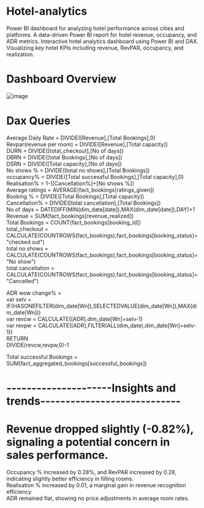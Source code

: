 # Hotel-analytics
Power BI dashboard for analyzing hotel performance across cities and platforms.  A data-driven Power BI report for hotel revenue, occupancy, and ADR metrics.  Interactive hotel analytics dashboard using Power BI and DAX.  Visualizing key hotel KPIs including revenue, RevPAR, occupancy, and realization.
# Dashboard Overview
![image](https://github.com/user-attachments/assets/2d681a6f-4b37-4815-b627-f0fd079c9dc1)
# Dax Queries  
Average Daily Rate = DIVIDE([Revenue],[Total Bookings],0)  
Revpar(revenue per room) = DIVIDE([Revenue],[Total capacity])   
DURN = DIVIDE([total_checkout],[No of days])  
DBRN = DIVIDE([total Bookings],[No of days])  
DSRN = DIVIDE([Total capacity],[No of days])  
No shows % = DIVIDE([total no shows],[Total Bookings])  
occupancy% = DIVIDE([Total successful Bookings],[Total capacity],0)  
Realisation% = 1-([Cancellation%]+[No shows %])  
Average ratings = AVERAGE(fact_bookings[ratings_given])  
Booking % = DIVIDE([Total Bookings],[Total capacity])  
Cancellation% = DIVIDE([total cancellation],[Total Bookings])  
No of days = DATEDIFF(MIN(dim_date[date]),MAX(dim_date[date]),DAY)+1  
Revenue = SUM(fact_bookings[revenue_realized])  
Total Bookings = COUNT(fact_bookings[booking_id])  
total_checkout = CALCULATE(COUNTROWS(fact_bookings),fact_bookings[booking_status]="checked out")  
total no shows = CALCULATE(COUNTROWS(fact_bookings),fact_bookings[booking_status]="No show")  
total cancellation = CALCULATE(COUNTROWS(fact_bookings),fact_bookings[booking_status]="Cancelled") 

ADR wow change% =   
var selv = IF(HASONEFILTER(dim_date[Wn]),SELECTEDVALUE(dim_date[Wn]),MAX(dim_date[Wn]))  
var revcw = CALCULATE([ADR],dim_date[Wn]=selv-1)  
var revpw = CALCULATE([ADR],FILTER(ALL(dim_date),dim_date[Wn]=selv-1))  
RETURN  
DIVIDE(revcw,revpw,0)-1  

Total successful Bookings = SUM(fact_aggregated_bookings[successful_bookings])

# ---------------------Insights and trends----------------------------
# Revenue dropped slightly (-0.82%), signaling a potential concern in sales performance.  
Occupancy % increased by 0.28%, and RevPAR increased by 0.28, indicating slightly better efficiency in filling rooms.  
Realisation % increased by 0.01, a marginal gain in revenue recognition efficiency.  
ADR remained flat, showing no price adjustments in average room rates.  
 
